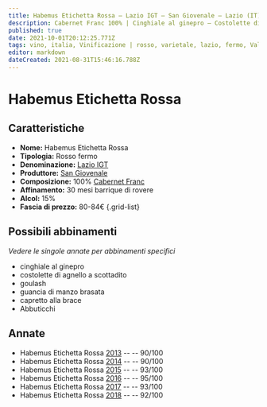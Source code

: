 ```yaml
---
title: Habemus Etichetta Rossa – Lazio IGT – San Giovenale – Lazio (IT) – 80-84€ – 4★-5★
description: Cabernet Franc 100% | Cinghiale al ginepro – Costolette di agnello a scottadito – Goulash – Guancia di manzo brasata – Capretto alla brace – Abbuticchi
published: true
date: 2021-10-01T20:12:25.771Z
tags: vino, italia, Vinificazione | rosso, varietale, lazio, fermo, Valutazioni | 5 stelle, cabernet franc, cinghiale al ginepro, Alimento | agnello, Alimento-dettagli | costine, Aromatizzazione | a scottadito, goulash, guancia di manzo brasata, capretto alla brace, Prezzi | 80-84€, Alimento | Abbuticchi
editor: markdown
dateCreated: 2021-08-31T15:46:16.788Z
---
```


# Habemus Etichetta Rossa

## Caratteristiche
- **Nome:** Habemus Etichetta Rossa
- **Tipologia:** Rosso fermo
- **Denominazione:** [Lazio IGT](/denominazioni/Italia/Lazio/IGT/Lazio)
- **Produttore:** [San Giovenale](/produttori/Italia/Lazio/San-Giovenale) 
- **Composizione:** 100% [Cabernet Franc](/vitigni/Francia/bacca-nera/cabernet-franc)
- **Affinamento:** 30 mesi barrique di rovere
- **Alcol:** 15%
- **Fascia di prezzo:** 80-84€
{.grid-list}



## Possibili abbinamenti
*Vedere le singole annate per abbinamenti specifici*

- cinghiale al ginepro
- costolette di agnello a scottadito
- goulash
- guancia di manzo brasata
- capretto alla brace
- Abbuticchi

## Annate
- Habemus Etichetta Rossa [2013](/vini/Italia/Lazio/San-Giovenale/Habemus-Etichetta-Rossa/2013) -- <span class="star-4"></span> -- 90/100
- Habemus Etichetta Rossa [2014](/vini/Italia/Lazio/San-Giovenale/Habemus-Etichetta-Rossa/2014) -- <span class="star-4"></span> -- 90/100
- Habemus Etichetta Rossa [2015](/vini/Italia/Lazio/San-Giovenale/Habemus-Etichetta-Rossa/2015) -- <span class="star-5"></span> -- 93/100
- Habemus Etichetta Rossa [2016](/vini/Italia/Lazio/San-Giovenale/Habemus-Etichetta-Rossa/2016) -- <span class="star-5"></span> -- 95/100
- Habemus Etichetta Rossa [2017](/vini/Italia/Lazio/San-Giovenale/Habemus-Etichetta-Rossa/2017) -- <span class="star-5"></span> -- 93/100
- Habemus Etichetta Rossa [2018](/vini/Italia/Lazio/San-Giovenale/Habemus-Etichetta-Rossa/2018) -- <span class="star-5"></span> -- 92/100


